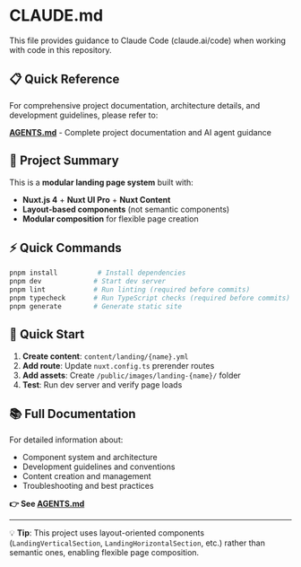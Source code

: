 # CLAUDE.md

This file provides guidance to Claude Code (claude.ai/code) when working with code in this repository.

## 📋 Quick Reference

For comprehensive project documentation, architecture details, and development guidelines, please refer to:

**[AGENTS.md](./AGENTS.md)** - Complete project documentation and AI agent guidance

## 🎯 Project Summary

This is a **modular landing page system** built with:
- **Nuxt.js 4** + **Nuxt UI Pro** + **Nuxt Content**
- **Layout-based components** (not semantic components)
- **Modular composition** for flexible page creation

## ⚡ Quick Commands

```bash
pnpm install          # Install dependencies
pnpm dev             # Start dev server
pnpm lint            # Run linting (required before commits)
pnpm typecheck       # Run TypeScript checks (required before commits)
pnpm generate        # Generate static site
```

## 🚀 Quick Start

1. **Create content**: `content/landing/{name}.yml`
2. **Add route**: Update `nuxt.config.ts` prerender routes
3. **Add assets**: Create `/public/images/landing-{name}/` folder
4. **Test**: Run dev server and verify page loads

## 📚 Full Documentation

For detailed information about:
- Component system and architecture
- Development guidelines and conventions
- Content creation and management
- Troubleshooting and best practices

**👉 See [AGENTS.md](./AGENTS.md)**

---

💡 **Tip**: This project uses layout-oriented components (`LandingVerticalSection`, `LandingHorizontalSection`, etc.) rather than semantic ones, enabling flexible page composition.